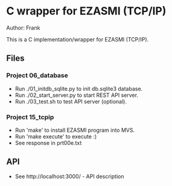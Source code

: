 # C wrapper for EZASMI (TCP/IP)

Author: Frank

This is a C implementation/wrapper for EZASMI (TCP/IP).

## Files

### Project 06_database
- Run ./01_initdb_sqlite.py to init db.sqlite3 database.
- Run ./02_start_server.py to start REST API server.
- Run ./03_test.sh to test API server (optional).
### Project 15_tcpip
- Run 'make' to install EZASMI program into MVS.
- Run 'make execute' to execute :)
- See response in prt00e.txt

## API
- See http://localhost:3000/ - API description

